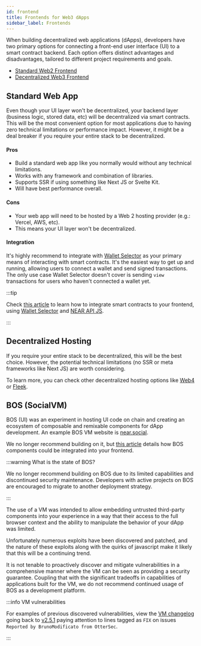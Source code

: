 ```yaml
---
id: frontend
title: Frontends for Web3 dApps
sidebar_label: Frontends
---
```



When building decentralized web applications (dApps), developers have two primary options for connecting a front-end user interface (UI) to a smart contract backend. Each option offers distinct advantages and disadvantages, tailored to different project requirements and goals.

- [Standard Web2 Frontend](#standard-web-app)
- [Decentralized Web3 Frontend](#decentralized-hosting)

## Standard Web App

Even though your UI layer won't be decentralized, your backend layer (business logic, stored data, etc) will be decentralized via smart contracts. This will be the most convenient option for most applications due to having zero technical limitations or performance impact. However, it might be a deal breaker if you require your entire stack to be decentralized.

#### Pros

- Build a standard web app like you normally would without any technical limitations.
- Works with any framework and combination of libraries.
- Supports SSR if using something like Next JS or Svelte Kit.
- Will have best performance overall.

#### Cons

- Your web app will need to be hosted by a Web 2 hosting provider (e.g.: Vercel, AWS, etc).
- This means your UI layer won't be decentralized.

#### Integration

It's highly recommend to integrate with [Wallet Selector](../../4.tools/wallet-selector.md) as your primary means of interacting with smart contracts. It's the easiest way to get up and running, allowing users to connect a wallet and send signed transactions. The only use case Wallet Selector doesn't cover is sending `view` transactions for users who haven't connected a wallet yet.

:::tip

Check [this article](integrate-contracts.md) to learn how to integrate smart contracts to your frontend, using [Wallet Selector](../../4.tools/wallet-selector.md) and [NEAR API JS](../../4.tools/near-api-js/quick-reference.md).

:::

## Decentralized Hosting

If you require your entire stack to be decentralized, this will be the best choice. However, the potential technical limitations (no SSR or meta frameworks like Next JS) are worth considering.

To learn more, you can check other decentralized hosting options like [Web4](https://web4.near.page/) or [Fleek](https://fleek.co/).

<!-- content left out

#### Pros

- Your web app will be hosted on the blockchain allowing your entire stack to be decentralized.

#### Cons

- Your options for frameworks will be limited to whatever is supported by the decentralized hosting solution.
- SSR and meta frameworks like Next JS most likely won't be supported.

-->

## BOS (SocialVM)

BOS (UI) was an experiment in hosting UI code on chain and creating an ecosystem of composable and remixable components for dApp development.
An example BOS VM website is [near.social](https://near.social).

We no longer recommend building on it, but [this article](integrate-components.md) details how BOS components could be integrated into your frontend.

:::warning What is the state of BOS?

We no longer recommend building on BOS due to its limited capabilities and discontinued security maintenance. Developers with active projects on BOS are encouraged to migrate to another deployment strategy.

:::

The use of a VM was intended to allow embedding untrusted third-party components into your experience in a way that their access to the full browser context and the ability to manipulate the behavior of your dApp was limited.

Unfortunately numerous exploits have been discovered and patched, and the nature of these exploits along with the quirks of javascript make it likely that this will be a continuing trend.

It is not tenable to proactively discover and mitigate vulnerabilities in a comprehensive manner where the VM can be seen as providing a security guarantee. Coupling that with the significant tradeoffs in capabilities of applications built for the VM, we do not recommend continued usage of BOS as a development platform.

:::info VM vulnerabilities

For examples of previous discovered vulnerabilities, view the [VM changelog](https://github.com/NearSocial/VM/blob/master/CHANGELOG.md) going back to [v2.5.1](https://github.com/NearSocial/VM/blob/master/CHANGELOG.md#251) paying attention to lines tagged as `FIX` on issues `Reported by BrunoModificato from OtterSec`.

:::
